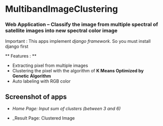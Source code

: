 # MultibandImageClustering

### Web Application – Classify the image from multiple spectral of satellite images into new spectral color image

Important : This apps implement _django framework_. So you must install django first

** Features : **
* Extracting pixel from multiple images
* Clustering the pixel with the algorithm of __K Means Optimized by Genetic Algorithm__ 
* Auto labeling with RGB color

## Screenshot of apps

* _Home Page: Input sum of clusters (between 3 and 6)_

* _Result Page: Clustered Image
